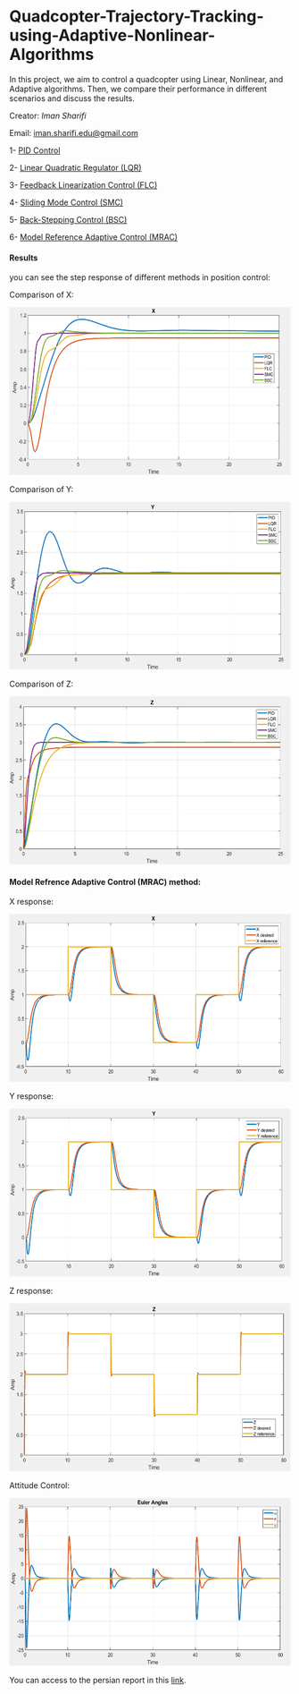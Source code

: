 # Quadcopter-Trajectory-Tracking-using-Adaptive-Nonlinear-Algorithms
In this project, we aim to control a quadcopter using Linear, Nonlinear, and Adaptive algorithms. Then, we compare their performance in different scenarios and discuss the results.

Creator: _Iman Sharifi_

Email: iman.sharifi.edu@gmail.com

1- [PID Control](https://github.com/98210184/Quadcopter-Trajectory-Tracking-using-Adaptive-Nonlinear-Algorithms/tree/main/Project/1-PID%20Control%20Quadcopter)

2- [Linear Quadratic Regulator (LQR)](https://github.com/98210184/Quadcopter-Trajectory-Tracking-using-Adaptive-Nonlinear-Algorithms/tree/main/Project/2-LQR%20Control%20Quadcopter)

3- [Feedback Linearization Control (FLC)](https://github.com/98210184/Quadcopter-Trajectory-Tracking-using-Adaptive-Nonlinear-Algorithms/tree/main/Project/3-Feedback%20Linearization%20Control%20Quadcopter)

4- [Sliding Mode Control (SMC)](https://github.com/98210184/Quadcopter-Trajectory-Tracking-using-Adaptive-Nonlinear-Algorithms/tree/main/Project/4-Sliding%20Mode%20Control%20Quadcopter)

5- [Back-Stepping Control (BSC)](https://github.com/98210184/Quadcopter-Trajectory-Tracking-using-Adaptive-Nonlinear-Algorithms/tree/main/Project/5-Backstepping%20Control%20Quadcopter)

6- [Model Reference Adaptive Control (MRAC)](https://github.com/98210184/Quadcopter-Trajectory-Tracking-using-Adaptive-Nonlinear-Algorithms/tree/main/Project/6-MRAC%20Control%20Quadcopter)

#### Results
you can see the step response of different methods in position control:

Comparison of X:

<img src="https://github.com/98210184/Quadcopter-Trajectory-Tracking-using-Adaptive-Nonlinear-Algorithms/blob/main/image/x%20comparision.png" width="600" height="300">

Comparison of Y:

<img src="https://github.com/98210184/Quadcopter-Trajectory-Tracking-using-Adaptive-Nonlinear-Algorithms/blob/main/image/Y%20comparison.png" width="600" height="300">

Comparison of Z:

<img src="https://github.com/98210184/Quadcopter-Trajectory-Tracking-using-Adaptive-Nonlinear-Algorithms/blob/main/image/Z%20comparison.png" width="600" height="300">

#### Model Refrence Adaptive Control (MRAC) method:

X response:

<img src="https://github.com/98210184/Quadcopter-Trajectory-Tracking-using-Adaptive-Nonlinear-Algorithms/blob/main/image/X%20MRAC.png" width="600" height="300">

Y response:

<img src="https://github.com/98210184/Quadcopter-Trajectory-Tracking-using-Adaptive-Nonlinear-Algorithms/blob/main/image/Y%20MRAC.png" width="600" height="300">

Z response:

<img src="https://github.com/98210184/Quadcopter-Trajectory-Tracking-using-Adaptive-Nonlinear-Algorithms/blob/main/image/Z%20MRAC.png" width="600" height="300">

Attitude Control:

<img src="https://github.com/98210184/Quadcopter-Trajectory-Tracking-using-Adaptive-Nonlinear-Algorithms/blob/main/image/Attitude%20MRAC.png" width="600" height="300">

You can access to the persian report in this [link](https://github.com/98210184/Quadcopter-Trajectory-Tracking-using-Adaptive-Nonlinear-Algorithms/blob/main/PersianReport.pdf).


